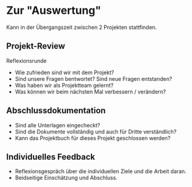 # Zur "Auswertung"

Kann in der Übergangszeit zwischen 2 Projekten stattfinden.

## Projekt-Review

Reflexionsrunde

* Wie zufrieden sind wir mit dem Projekt?
* Sind unsere Fragen bentwortet? Sind neue Fragen entstanden?
* Was haben wir als Projektteam gelernt?
* Was können wir beim nächsten Mal verbessern / verändern?

## Abschlussdokumentation

* Sind alle Unterlagen eingecheckt?
* Sind die Dokumente vollständig und auch für Dritte verständlich?
* Kann das Projektbuch für dieses Projekt geschlossen werden?

## Individuelles Feedback

* Reflexionsgespräch über die individuellen Ziele und die Arbeit daran.
* Beidseitige Einschätzung und Abschluss.


